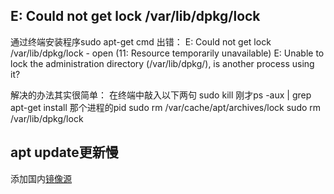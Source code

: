 ## E: Could not get lock /var/lib/dpkg/lock

通过终端安装程序sudo apt-get cmd 出错：
E: Could not get lock /var/lib/dpkg/lock - open (11: Resource temporarily unavailable)
E: Unable to lock the administration directory (/var/lib/dpkg/), is another process using it?

解决的办法其实很简单：
在终端中敲入以下两句
sudo kill 刚才ps -aux | grep apt-get install 那个进程的pid
sudo rm /var/cache/apt/archives/lock
sudo rm /var/lib/dpkg/lock


## apt update更新慢
添加国内[镜像源](http://www.cnblogs.com/york-hust/p/5438031.html)
